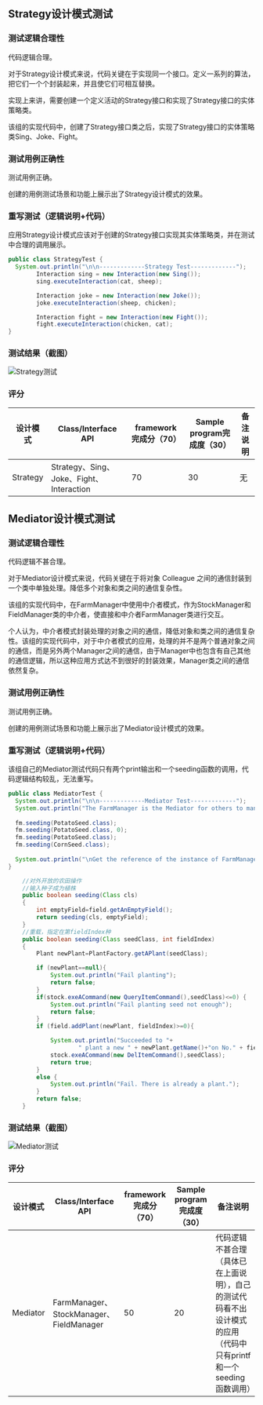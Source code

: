## Strategy设计模式测试

### 测试逻辑合理性

代码逻辑合理。

对于Strategy设计模式来说，代码关键在于实现同一个接口。定义一系列的算法，把它们一个个封装起来，并且使它们可相互替换。

实现上来讲，需要创建一个定义活动的Strategy接口和实现了Strategy接口的实体策略类。

该组的实现代码中，创建了Strategy接口类之后，实现了Strategy接口的实体策略类Sing、Joke、Fight。

### 测试用例正确性

测试用例正确。

创建的用例测试场景和功能上展示出了Strategy设计模式的效果。

### 重写测试（逻辑说明+代码）

应用Strategy设计模式应该对于创建的Strategy接口实现其实体策略类，并在测试中合理的调用展示。

```java
public class StrategyTest {
  System.out.println("\n\n-------------Strategy Test-------------");
        Interaction sing = new Interaction(new Sing());
        sing.executeInteraction(cat, sheep);

        Interaction joke = new Interaction(new Joke());
        joke.executeInteraction(sheep, chicken);

        Interaction fight = new Interaction(new Fight());
        fight.executeInteraction(chicken, cat);
}
```



### 测试结果（截图）

![Strategy测试](./Strategy测试.png)

### 评分

| 设计模式 | Class/Interface API                      | framework完成分（70） | Sample program完成度（30） | 备注说明 |
| -------- | ---------------------------------------- | --------------------- | -------------------------- | -------- |
| Strategy | Strategy、Sing、Joke、Fight、Interaction | 70                    | 30                         | 无       |











## Mediator设计模式测试

### 测试逻辑合理性

代码逻辑不甚合理。

对于Mediator设计模式来说，代码关键在于将对象 Colleague 之间的通信封装到一个类中单独处理。降低多个对象和类之间的通信复杂性。

该组的实现代码中，在FarmManager中使用中介者模式，作为StockManager和FieldManager类的中介者，使直接和中介者FarmManager类进行交互。

个人认为，中介者模式封装处理的对象之间的通信，降低对象和类之间的通信复杂性。该组的实现代码中，对于中介者模式的应用，处理的并不是两个普通对象之间的通信，而是另外两个Manager之间的通信，由于Manager中也包含有自己其他的通信逻辑，所以这种应用方式达不到很好的封装效果，Manager类之间的通信依然复杂。

### 测试用例正确性

测试用例正确。

创建的用例测试场景和功能上展示出了Mediator设计模式的效果。

### 重写测试（逻辑说明+代码）

该组自己的Mediator测试代码只有两个print输出和一个seeding函数的调用，代码逻辑结构较乱，无法重写。

```java
public class MediatorTest {
  System.out.println("\n\n-------------Mediator Test-------------");
  System.out.println("The FarmManager is the Mediator for others to manage the com.farm.");
  
  fm.seeding(PotatoSeed.class);
  fm.seeding(PotatoSeed.class, 0);
  fm.seeding(PotatoSeed.class);
  fm.seeding(CornSeed.class);
  
  System.out.println("\nGet the reference of the instance of FarmManager.");
}

	//对外开放的农田操作
	//输入种子成为植株
	public boolean seeding(Class cls)
	{
		int emptyField=field.getAnEmptyField();
		return seeding(cls, emptyField);
	}
	//重载，指定在第fieldIndex种
	public boolean seeding(Class seedClass, int fieldIndex)
	{
		Plant newPlant=PlantFactory.getAPlant(seedClass);

		if (newPlant==null){
			System.out.println("Fail planting");
			return false;
		}
		if(stock.exeACommand(new QueryItemCommand(),seedClass)<=0) {
			System.out.println("Fail planting seed not enough");
			return false;
		}
		if (field.addPlant(newPlant, fieldIndex)>=0){

			System.out.println("Succeeded to "+
					" plant a new " + newPlant.getName()+"on No." + fieldIndex+".");
			stock.exeACommand(new DelItemCommand(),seedClass);
			return true;
		}
		else {
			System.out.println("Fail. There is already a plant.");
		}
		return false;
	}
```



### 测试结果（截图）

![Mediator测试](./Mediator测试.png)

### 评分

| 设计模式 | Class/Interface API                     | framework完成分（70） | Sample program完成度（30） | 备注说明                                                     |
| -------- | --------------------------------------- | --------------------- | -------------------------- | ------------------------------------------------------------ |
| Mediator | FarmManager、StockManager、FieldManager | 50                    | 20                         | 代码逻辑不甚合理（具体已在上面说明），自己的测试代码看不出设计模式的应用（代码中只有printf和一个seeding函数调用） |


